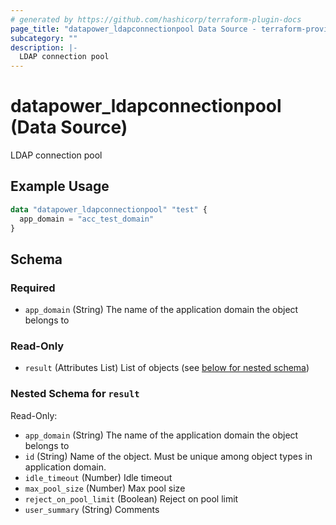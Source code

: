 ```yaml
---
# generated by https://github.com/hashicorp/terraform-plugin-docs
page_title: "datapower_ldapconnectionpool Data Source - terraform-provider-datapower"
subcategory: ""
description: |-
  LDAP connection pool
---
```


# datapower_ldapconnectionpool (Data Source)

LDAP connection pool

## Example Usage

```terraform
data "datapower_ldapconnectionpool" "test" {
  app_domain = "acc_test_domain"
}
```

<!-- schema generated by tfplugindocs -->
## Schema

### Required

- `app_domain` (String) The name of the application domain the object belongs to

### Read-Only

- `result` (Attributes List) List of objects (see [below for nested schema](#nestedatt--result))

<a id="nestedatt--result"></a>
### Nested Schema for `result`

Read-Only:

- `app_domain` (String) The name of the application domain the object belongs to
- `id` (String) Name of the object. Must be unique among object types in application domain.
- `idle_timeout` (Number) Idle timeout
- `max_pool_size` (Number) Max pool size
- `reject_on_pool_limit` (Boolean) Reject on pool limit
- `user_summary` (String) Comments
